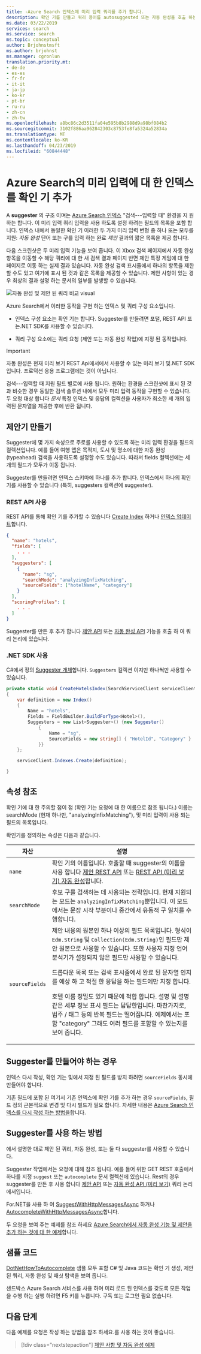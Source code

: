```yaml
---
title: -Azure Search 인덱스에 미리 입력 쿼리를 추가 합니다.
description: 확인 기를 만들고 쿼리 용어를 autosuggested 또는 자동 완성을 호출 하는 요청을 공식화 하 여 Azure Search의 미리 입력 쿼리 작업을 사용 합니다.
ms.date: 03/22/2019
services: search
ms.service: search
ms.topic: conceptual
author: Brjohnstmsft
ms.author: brjohnst
ms.manager: cgronlun
translation.priority.mt:
- de-de
- es-es
- fr-fr
- it-it
- ja-jp
- ko-kr
- pt-br
- ru-ru
- zh-cn
- zh-tw
ms.openlocfilehash: a8bc86c2d3511fa04e595b8b2988d9a98bf084b2
ms.sourcegitcommit: 3102f886aa962842303c8753fe8fa5324a52834a
ms.translationtype: MT
ms.contentlocale: ko-KR
ms.lasthandoff: 04/23/2019
ms.locfileid: "60844448"
---
```

# <a name="add-suggesters-to-an-index-for-typeahead-in-azure-search"></a>Azure Search의 미리 입력에 대 한 인덱스를 확인 기 추가

A **suggester** 의 구조 이며는 [Azure Search 인덱스](search-what-is-an-index.md) "검색---입력할 때" 환경을 지 원하는 합니다. 이 미리 입력 쿼리 입력을 사용 하도록 설정 하려는 필드의 목록을 포함 합니다. 인덱스 내에서 동일한 확인 기 이러한 두 가지 미리 입력 변형 중 하나 또는 모두를 지원: *자동 완성* 단어 또는 구를 입력 하는 완료 *제안* 결과의 짧은 목록을 제공 합니다. 

다음 스크린샷은 두 미리 입력 기능을 보여 줍니다. 이 Xbox 검색 페이지에서 자동 완성 항목을 이동할 수 해당 쿼리에 대 한 새 검색 결과 페이지 반면 제안 특정 게임에 대 한 페이지로 이동 하는 실제 결과 있습니다. 자동 완성 검색 표시줄에서 하나의 항목을 제한할 수도 있고 여기에 표시 된 것과 같은 목록을 제공할 수 있습니다. 제안 사항이 있는 경우 최상의 결과 설명 하는 문서의 일부를 발생할 수 있습니다.

![자동 완성 및 제안 된 쿼리 비교 visual](./media/index-add-suggesters/visual-comparison-suggest-complete.png "Visual 자동 완성 및 제안 된 쿼리 비교")

Azure Search에서 이러한 동작을 구현 하는 인덱스 및 쿼리 구성 요소입니다. 

+ 인덱스 구성 요소는 확인 기는 합니다. Suggester를 만들려면 포털, REST API 또는.NET SDK를 사용할 수 있습니다. 

+ 쿼리 구성 요소에는 쿼리 요청 (제안 또는 자동 완성 작업)에 지정 된 동작입니다. 

> [!Important]
> 자동 완성은 현재 미리 보기 REST Api에서에서 사용할 수 있는 미리 보기 및.NET SDK입니다. 프로덕션 응용 프로그램에는 것이 아닙니다. 

검색---입력할 때 지원 필드 별로에 사용 됩니다. 원하는 환경을 스크린샷에 표시 된 것과 비슷한 경우 동일한 검색 솔루션 내에서 모두 미리 입력 동작을 구현할 수 있습니다. 두 요청 대상 합니다 *문서* 특정 인덱스 및 응답의 컬렉션을 사용자가 최소한 세 개의 입력된 문자열을 제공한 후에 반환 됩니다.

## <a name="create-a-suggester"></a>제안기 만들기

Suggester에 몇 가지 속성으로 주로를 사용할 수 있도록 하는 미리 입력 환경을 필드의 컬렉션입니다. 예를 들어 여행 앱은 목적지, 도시 및 명소에 대한 자동 완성(typeahead) 검색을 사용하도록 설정할 수도 있습니다. 따라서 fields 컬렉션에는 세 개의 필드가 모두가 이동 됩니다.

Suggester를 만들려면 인덱스 스키마에 하나를 추가 합니다. 인덱스에서 하나의 확인 기를 사용할 수 있습니다 (특히, suggesters 컬렉션에 suggester). 

### <a name="use-the-rest-api"></a>REST API 사용

REST API를 통해 확인 기를 추가할 수 있습니다 [Create Index](https://docs.microsoft.com/rest/api/searchservice/create-index) 하거나 [인덱스 업데이트](https://docs.microsoft.com/rest/api/searchservice/update-index)합니다. 

  ```json
  {
    "name": "hotels",
    "fields": [
      . . .
    ],
    "suggesters": [
      {
        "name": "sg",
        "searchMode": "analyzingInfixMatching",
        "sourceFields": ["hotelName", "category"]
      }
    ],
    "scoringProfiles": [
      . . .
    ]
  }
  ```
Suggester를 만든 후 추가 합니다 [제안 API](https://docs.microsoft.com/rest/api/searchservice/suggestions) 또는 [자동 완성 API](https://docs.microsoft.com/rest/api/searchservice/autocomplete) 기능을 호출 하 여 쿼리 논리에 있습니다.

### <a name="use-the-net-sdk"></a>.NET SDK 사용

C#에서 정의 [Suggester 개체](https://docs.microsoft.com/dotnet/api/microsoft.azure.search.models.suggester?view=azure-dotnet)합니다. `Suggesters` 컬렉션 이지만 하나씩만 사용할 수 있습니다. 

```csharp
private static void CreateHotelsIndex(SearchServiceClient serviceClient)
{
    var definition = new Index()
    {
        Name = "hotels",
        Fields = FieldBuilder.BuildForType<Hotel>(),
        Suggesters = new List<Suggester>() {new Suggester()
            {
                Name = "sg",
                SourceFields = new string[] { "HotelId", "Category" }
            }}
    };

    serviceClient.Indexes.Create(definition);

}
```

## <a name="property-reference"></a>속성 참조

확인 기에 대 한 주의할 점이 점 (확인 기는 요청에 대 한 이름으로 참조 됩니다.) 이름는 searchMode (현재 하나만, "analyzingInfixMatching"), 및 미리 입력이 사용 되는 필드의 목록입니다. 

확인기를 정의하는 속성은 다음과 같습니다.

|자산      |설명      |
|--------------|-----------------|
|`name`        |확인 기의 이름입니다. 호출할 때 suggester의 이름을 사용 합니다 [제안 REST API](https://docs.microsoft.com/rest/api/searchservice/suggestions) 또는 [REST API (미리 보기) 자동 완성](https://docs.microsoft.com/rest/api/searchservice/autocomplete)합니다.|
|`searchMode`  |후보 구를 검색하는 데 사용되는 전략입니다. 현재 지원되는 모드는 `analyzingInfixMatching`뿐입니다. 이 모드에서는 문장 시작 부분이나 중간에서 유동적 구 일치를 수행합니다.|
|`sourceFields`|제안 내용의 원본인 하나 이상의 필드 목록입니다. 형식이 `Edm.String` 및 `Collection(Edm.String)`인 필드만 제안 원본으로 사용할 수 있습니다. 또한 사용자 지정 언어 분석기가 설정되지 않은 필드만 사용할 수 있습니다.<p/>드롭다운 목록 또는 검색 표시줄에서 완료 된 문자열 인지를 예상 하 고 적절 한 응답을 하는 필드에만 지정 합니다.<p/>호텔 이름 정밀도 있기 때문에 적합 합니다. 설명 및 설명 같은 세부 정보 표시 필드는 답답한입니다. 마찬가지로, 범주 / 태그 등의 반복 필드는 떨어집니다. 예제에서는 포함 "category" 그래도 여러 필드를 포함할 수 있는지를 보여 줍니다. |

## <a name="when-to-create-a-suggester"></a>Suggester를 만들어야 하는 경우

인덱스 다시 작성, 확인 기는 및에서 지정 된 필드를 방지 하려면 `sourceFields` 동시에 만들어야 합니다.

기존 필드에 포함 된 여기서 기존 인덱스에 확인 기를 추가 하는 경우 `sourceFields`, 필드 정의 근본적으로 변경 및 다시 빌드가 필요 합니다. 자세한 내용은 [Azure Search 인덱스를 다시 작성 하는 방법을](search-howto-reindex.md)합니다.

## <a name="how-to-use-a-suggester"></a>Suggester를 사용 하는 방법

에서 설명한 대로 제안 된 쿼리, 자동 완성, 또는 둘 다 suggester를 사용할 수 있습니다. 

Suggester 작업에서는 요청에 대해 참조 됩니다. 예를 들어 위한 GET REST 호출에서 하나를 지정 `suggest` 또는 `autocomplete` 문서 컬렉션에 있습니다. Rest의 경우 suggester를 만든 후 사용 합니다 [제안 API](https://docs.microsoft.com/rest/api/searchservice/suggestions) 또는 [자동 완성 API (미리 보기)](https://docs.microsoft.com/rest/api/searchservice/autocomplete) 쿼리 논리에서입니다.

For.NET을 사용 하 여 [SuggestWithHttpMessagesAsync](https://docs.microsoft.com/dotnet/api/microsoft.azure.search.idocumentsoperations.suggestwithhttpmessagesasync?view=azure-dotnet-preview) 하거나 [AutocompleteWithHttpMessagesAsync](https://docs.microsoft.com/dotnet/api/microsoft.azure.search.idocumentsoperations.autocompletewithhttpmessagesasync?view=azure-dotnet-preview&viewFallbackFrom=azure-dotnet)합니다.

두 요청을 보여 주는 예제를 참조 하세요 [Azure Search에서 자동 완성 기능 및 제안을 추가 하는 것에 대 한 예제](search-autocomplete-tutorial.md)합니다.

## <a name="sample-code"></a>샘플 코드

[DotNetHowToAutocomplete](https://github.com/Azure-Samples/search-dotnet-getting-started/tree/master/DotNetHowToAutocomplete) 샘플 모두 포함 C# 및 Java 코드는 확인 기 생성, 제안 된 쿼리, 자동 완성 및 패싯 탐색을 보여 줍니다. 

샌드박스 Azure Search 서비스를 사용 하며 미리 로드 된 인덱스를 갖도록 모든 작업을 수행 하는 실행 하려면 F5 키를 누릅니다. 구독 또는 로그인 필요 없습니다.

## <a name="next-steps"></a>다음 단계

다음 예제를 요청은 작성 하는 방법을 참조 하세요.를 사용 하는 것이 좋습니다.

> [!div class="nextstepaction"]
> [제안 사항 및 자동 완성 예제](search-autocomplete-tutorial.md) 
